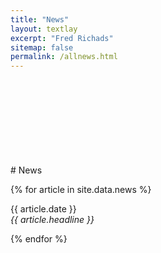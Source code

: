 ```yaml
---
title: "News"
layout: textlay
excerpt: "Fred Richads"
sitemap: false
permalink: /allnews.html
---
```

<br>
<br>
<br>
<br>
<br>
<br>
<br>
<br>
# News

{% for article in site.data.news %}
<p>{{ article.date }} <br>
<em>{{ article.headline }}</em></p>
{% endfor %}
<br>
<br>

